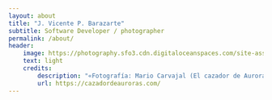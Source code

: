 ```yaml
---
layout: about
title: "J. Vicente P. Barazarte"
subtitle: Software Developer / photographer
permalink: /about/
header:
    image: https://photography.sfo3.cdn.digitaloceanspaces.com/site-assets/September-18-2023-%E2%80%94-Detifoss-Islandia-por-Mario-Carvajal-27-scaled.jpeg
    text: light
    credits:
        description: "«Fotografía: Mario Carvajal (El cazador de Auroras)»"
        url: https://cazadordeauroras.com/
---
```


<!-- ## The Journey So Far
Mullam mattis lacinia efficitur. Nunc porta malesuada porta. Etiam tristique vestibulum dolor at ultricies.

Ut malesuada varius tempor. Nulla non sollicitudin tortor. Morbi sit amet laoreet ipsum, vel pretium mi. Morbi varius, tellus in accumsan blandit, elit ligula eleifend velit, luctus mattis ante nulla condimentum nulla.

{% include image.html img="https://photography.sfo3.cdn.digitaloceanspaces.com/site-assets/September-15-2023-%E2%80%94-Jokulsaron-Islandia-por-Mario-Carvajal-28-scaled.jpeg" alt="Alt for image" %}

In accumsan lacus ac neque maximus dictum. Phasellus eleifend leo id mattis bibendum. Curabitur et purus turpis. Vestibulum ante ipsum primis in faucibus orci luctus et ultrices posuere cubilia Curae;

Valesuada varius tempor. Nulla non sollicitudin tortor. Morbi sit amet laoreet ipsum, vel pretium mi. Morbi varius, tellus in accumsan blandit, elit ligula eleifend velit, luctus mattis ante nulla condimentum nulla. -->
